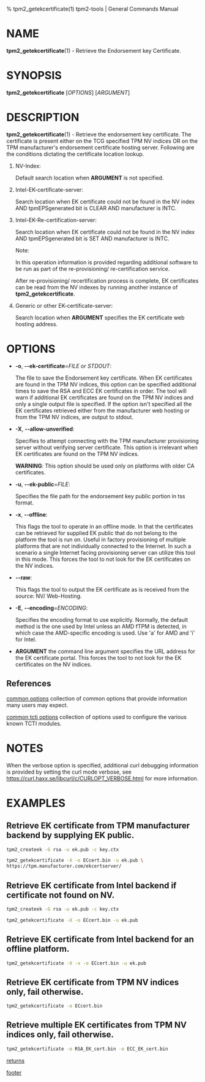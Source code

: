 % tpm2_getekcertificate(1) tpm2-tools | General Commands Manual

# NAME

**tpm2_getekcertificate**(1) - Retrieve the Endorsement key Certificate.

# SYNOPSIS

**tpm2_getekcertificate** [*OPTIONS*] [*ARGUMENT*]

# DESCRIPTION

**tpm2_getekcertificate**(1) - Retrieve the endorsement key certificate. The
certificate is present either on the TCG specified TPM NV indices OR on the TPM
manufacturer's endorsement certificate hosting server. Following are the
conditions dictating the certificate location lookup.

1. NV-Index:

    Default search location when **ARGUMENT** is not specified.

2. Intel-EK-certificate-server:

    Search location when EK certificate could not be found in the NV index AND
    tpmEPSgenerated bit is CLEAR AND manufacturer is INTC.

3. Intel-EK-Re-certification-server:

    Search location when EK certificate could not be found in the NV index AND
    tpmEPSgenerated bit is SET AND manufacturer is INTC.

    Note:

    In this operation information is provided regarding additional software to
    be run as part of the re-provisioning/ re-certification service.

    After re-provisioning/ recertification process is complete, EK certificates
    can be read from the NV indexes by running another instance of
    **tpm2_getekcertificate**.

4. Generic or other EK-certificate-server:

    Search location when **ARGUMENT** specifies the EK certificate web hosting
    address.

# OPTIONS

  * **-o**, **\--ek-certificate**=_FILE_ or _STDOUT_:

    The file to save the Endorsement key certificate. When EK certificates are
    found in the TPM NV indices, this option can be specified additional times
    to save the RSA and ECC EK certificates in order. The tool will warn if
    additional EK certificates are found on the TPM NV indices and only a single
    output file is specified. If the option isn't specified all the EK
    certificates retrieved either from the manufacturer web hosting or from the
    TPM NV indices, are output to stdout.

  * **-X**, **\--allow-unverified**:

    Specifies to attempt connecting with the TPM manufacturer provisioning
    server without verifying server certificate. This option is irrelevant when
    EK certificates are found on the TPM NV indices.

    **WARNING**: This option should be used only on platforms with older CA
    certificates.

  * **-u**, **\--ek-public**=_FILE_:

    Specifies the file path for the endorsement key public portion in tss
    format.

  * **-x**, **\--offline**:

    This flags the tool to operate in an offline mode. In that the certificates
    can be retrieved for supplied EK public that do not belong to the platform
    the tool is run on. Useful in factory provisioning of multiple platforms
    that are not individually connected to the Internet. In such a scenario a
    single Internet facing provisioning server can utilize this tool in this
    mode. This forces the tool to not look for the EK certificates on the NV
    indices.

  * **--raw**:

    This flags the tool to output the EK certificate as is received from the
    source: NV/ Web-Hosting.

  * **-E**, **\--encoding**=_ENCODING_:

    Specifies the encoding format to use explicitly. Normally, the default
    method is the one used by Intel unless an AMD fTPM is detected, in which
    case the AMD-specific encoding is used. Use 'a' for AMD and 'i' for Intel.

  * **ARGUMENT** the command line argument specifies the URL address for the EK
    certificate portal. This forces the tool to not look for the EK certificates
    on the NV indices.

## References

[common options](common/options.md) collection of common options that provide
information many users may expect.

[common tcti options](common/tcti.md) collection of options used to configure
the various known TCTI modules.

# NOTES

When the verbose option is specified, additional curl debugging information is
provided by setting the curl mode verbose, see
<https://curl.haxx.se/libcurl/c/CURLOPT_VERBOSE.html> for more information.

# EXAMPLES

## Retrieve EK certificate from TPM manufacturer backend by supplying EK public.
```bash
tpm2_createek -G rsa -u ek.pub -c key.ctx

tpm2_getekcertificate -X -o ECcert.bin -u ek.pub \
https://tpm.manufacturer.com/ekcertserver/
```

## Retrieve EK certificate from Intel backend if certificate not found on NV.
```bash
tpm2_createek -G rsa -u ek.pub -c key.ctx

tpm2_getekcertificate -X -o ECcert.bin -u ek.pub
```

## Retrieve EK certificate from Intel backend for an offline platform.
```bash
tpm2_getekcertificate -X -x -o ECcert.bin -u ek.pub
```

## Retrieve EK certificate from TPM NV indices only, fail otherwise.
```bash
tpm2_getekcertificate -o ECcert.bin
```

## Retrieve multiple EK certificates from TPM NV indices only, fail otherwise.
```bash
tpm2_getekcertificate -o RSA_EK_cert.bin -o ECC_EK_cert.bin
```

[returns](common/returns.md)

[footer](common/footer.md)
